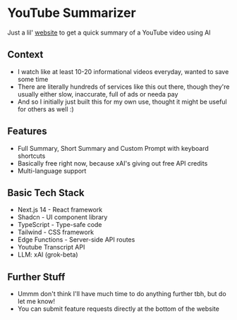 # YouTube Summarizer

Just a lil' [website](https://ytsumm.vercel.app/) to get a quick summary of a YouTube video using AI


## Context

- I watch like at least 10-20 informational videos everyday, wanted to save some time
- There are literally hundreds of services like this out there, though they're usually either slow, inaccurate, full of ads or needa pay
- And so I initially just built this for my own use, thought it might be useful for others as well :)


## Features

- Full Summary, Short Summary and Custom Prompt with keyboard shortcuts
- Basically free right now, because xAI's giving out free API credits
- Multi-language support


## Basic Tech Stack

- Next.js 14 - React framework
- Shadcn - UI component library
- TypeScript - Type-safe code
- Tailwind - CSS framework
- Edge Functions - Server-side API routes
- Youtube Transcript API
- LLM: xAI (grok-beta)


## Further Stuff

- Ummm don't think I'll have much time to do anything further tbh, but do let me know!
- You can submit feature requests directly at the bottom of the website


